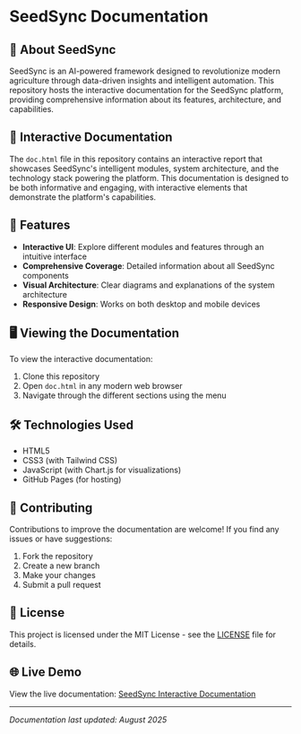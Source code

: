# SeedSync Documentation

## 🌱 About SeedSync

SeedSync is an AI-powered framework designed to revolutionize modern agriculture through data-driven insights and intelligent automation. This repository hosts the interactive documentation for the SeedSync platform, providing comprehensive information about its features, architecture, and capabilities.

## 📖 Interactive Documentation

The `doc.html` file in this repository contains an interactive report that showcases SeedSync's intelligent modules, system architecture, and the technology stack powering the platform. This documentation is designed to be both informative and engaging, with interactive elements that demonstrate the platform's capabilities.

## 🚀 Features

- **Interactive UI**: Explore different modules and features through an intuitive interface
- **Comprehensive Coverage**: Detailed information about all SeedSync components
- **Visual Architecture**: Clear diagrams and explanations of the system architecture
- **Responsive Design**: Works on both desktop and mobile devices

## 🖥️ Viewing the Documentation

To view the interactive documentation:

1. Clone this repository
2. Open `doc.html` in any modern web browser
3. Navigate through the different sections using the menu

## 🛠️ Technologies Used

- HTML5
- CSS3 (with Tailwind CSS)
- JavaScript (with Chart.js for visualizations)
- GitHub Pages (for hosting)

## 🤝 Contributing

Contributions to improve the documentation are welcome! If you find any issues or have suggestions:

1. Fork the repository
2. Create a new branch
3. Make your changes
4. Submit a pull request

## 📄 License

This project is licensed under the MIT License - see the [LICENSE](LICENSE) file for details.

## 🌐 Live Demo

View the live documentation: [SeedSync Interactive Documentation](https://joohhnnyyy.github.io/seed_sync_documentation/)

---

*Documentation last updated: August 2025*
